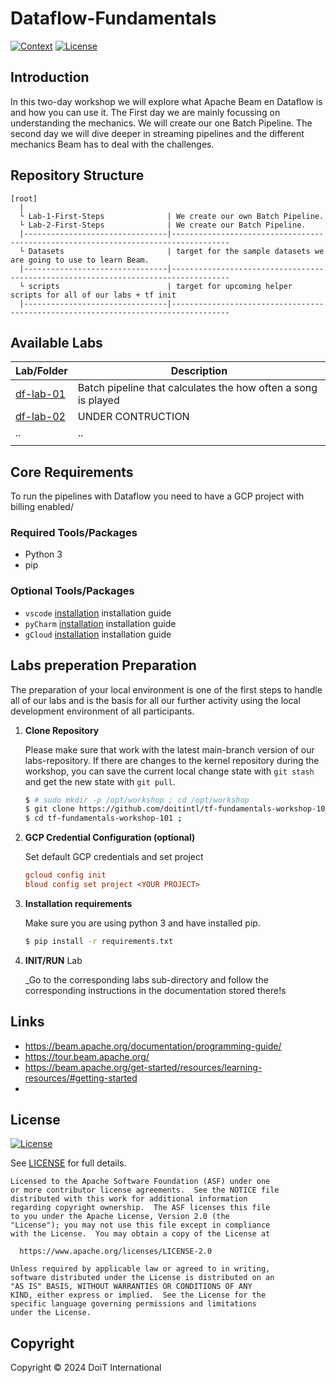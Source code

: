 # Dataflow-Fundamentals

[![Context](https://img.shields.io/badge/Dataflow%20Fundamentals-1-blue.svg)](#)
[![License](https://img.shields.io/badge/License-Apache%202.0-blue.svg)](https://opensource.org/licenses/Apache-2.0)


## Introduction

In this two-day workshop we will explore what Apache Beam en Dataflow is and how you can use it. 
The First day we are mainly focussing on understanding the mechanics. We will create our one Batch Pipeline. 
The second day we will dive deeper in streaming pipelines and the different mechanics Beam has to deal with the challenges.



## Repository Structure

``` 
[root]
  |
  └ Lab-1-First-Steps              | We create our own Batch Pipeline. 
  └ Lab-2-First-Steps              | We create our Batch Pipeline. 
  |--------------------------------|-----------------------------------------------------------------------------------
  └ Datasets                       | target for the sample datasets we are going to use to learn Beam. 
  |--------------------------------|-----------------------------------------------------------------------------------
  └ scripts                        | target for upcoming helper scripts for all of our labs + tf init 
  |--------------------------------|-----------------------------------------------------------------------------------
```

## Available Labs

| Lab/Folder                       | Description                                                   |
|----------------------------------|---------------------------------------------------------------|
| [df-lab-01](./Lab-1-First-Steps) | Batch pipeline that calculates the how often a song is played |
| [df-lab-02](./Lab-2)             | UNDER CONTRUCTION                                             |
| ..                               | ..                                                            |
                                   |


## Core Requirements

To run the pipelines with Dataflow you need to have a GCP project with billing enabled/


### Required Tools/Packages

- Python 3 
- pip

### Optional Tools/Packages

- `vscode` [installation](https://code.visualstudio.com/download) installation guide
- `pyCharm` [installation](https://www.jetbrains.com/help/pycharm/installation-guide.html) installation guide
- `gCloud` [installation](https://cloud.google.com/sdk/docs/install) installation guide


## Labs preperation Preparation

The preparation of your local environment is one of the first steps to handle all of our labs and is the basis for all our further activity using the local development environment of all participants. 

1. **Clone Repository**

   Please make sure that work with the latest main-branch version of our labs-repository. If there are changes to the kernel repository during the workshop, you can save the current local change state with `git stash` and get the new state with `git pull`.

   ```bash
   $ # sudo mkdir -p /opt/workshop ; cd /opt/workshop
   $ git clone https://github.com/doitintl/tf-fundamentals-workshop-101.git 
   $ cd tf-fundamentals-workshop-101 ;
   ```

2. **GCP Credential Configuration (optional)** 

   Set default GCP credentials and set project
   ```ini
   gcloud config init
   bloud config set project <YOUR PROJECT>
   ```

3. **Installation requirements**

   Make sure you are using python 3 and have installed pip.

   ```bash
   $ pip install -r requirements.txt
   ```

4. **INIT/RUN** Lab

   _Go to the corresponding labs sub-directory and follow the corresponding instructions in the documentation stored there!s

## Links

- https://beam.apache.org/documentation/programming-guide/
- https://tour.beam.apache.org/
- https://beam.apache.org/get-started/resources/learning-resources/#getting-started
- 

## License

[![License](https://img.shields.io/badge/License-Apache%202.0-blue.svg)](https://opensource.org/licenses/Apache-2.0)

See [LICENSE](LICENSE) for full details.

    Licensed to the Apache Software Foundation (ASF) under one
    or more contributor license agreements.  See the NOTICE file
    distributed with this work for additional information
    regarding copyright ownership.  The ASF licenses this file
    to you under the Apache License, Version 2.0 (the
    "License"); you may not use this file except in compliance
    with the License.  You may obtain a copy of the License at

      https://www.apache.org/licenses/LICENSE-2.0

    Unless required by applicable law or agreed to in writing,
    software distributed under the License is distributed on an
    "AS IS" BASIS, WITHOUT WARRANTIES OR CONDITIONS OF ANY
    KIND, either express or implied.  See the License for the
    specific language governing permissions and limitations
    under the License.

## Copyright

Copyright © 2024 DoiT International